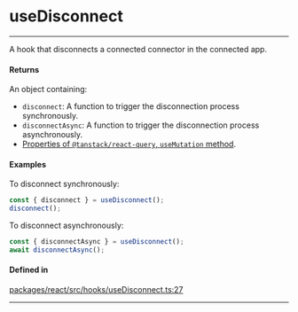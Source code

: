 # useDisconnect
---

A hook that disconnects a connected connector in the connected app.

#### Returns

An object containing:
- `disconnect`: A function to trigger the disconnection process synchronously.
- `disconnectAsync`: A function to trigger the disconnection process asynchronously.
- [Properties of `@tanstack/react-query`, `useMutation` method](https://tanstack.com/query/latest/docs/framework/react/reference/useMutation).

#### Examples

To disconnect synchronously:
```ts
const { disconnect } = useDisconnect();
disconnect();
```

To disconnect asynchronously:
```ts
const { disconnectAsync } = useDisconnect();
await disconnectAsync();
```

#### Defined in

[packages/react/src/hooks/useDisconnect.ts:27](https://github.com/LeoCourbassier/fuel-connectors/blob/9fb74b5f15e12bc00681e63ea33b85bae3773662/packages/react/src/hooks/useDisconnect.ts#L27)

___
